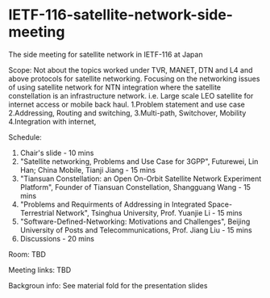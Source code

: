# IETF-116-satellite-network-side-meeting
The side meeting for satellite network in IETF-116 at Japan

Scope:
Not about the topics worked under TVR, MANET, DTN and L4 and above protocols for satellite networking.
Focusing on the networking issues of using satellite network for NTN integration where the satellite constellation is an infrastructure network. i.e. Large scale LEO satellite for internet access or mobile back haul.
1.Problem statement and use case
2.Addressing, Routing and switching, 
3.Multi-path, Switchover, Mobility
4.Integration with internet, 

Schedule:
1. Chair's slide - 10 mins
2. "Satellite networking, Problems and Use Case for 3GPP", Futurewei, Lin Han; China Mobile, Tianji Jiang - 15 mins
3. "Tiansuan Constellation: an Open On-Orbit Satellite Network Experiment Platform", Founder of Tiansuan Constellation, Shangguang Wang - 15 mins
4. "Problems and Requirments of Addressing in Integrated Space-Terrestrial Network", Tsinghua University, Prof. Yuanjie Li - 15 mins
5. "Software-Defined-Networking: Motivations and Challenges", Beijing University of Posts and Telecommunications, Prof. Jiang Liu - 15 mins
6. Discussions - 20 mins


Room:
TBD

Meeting links:
TBD

Backgroun info:
See material fold for the presentation slides
